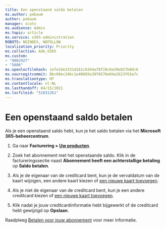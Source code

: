 ```yaml
---
title: Een openstaand saldo betalen
ms.author: pebaum
author: pebaum
manager: scotv
ms.audience: Admin
ms.topic: article
ms.service: o365-administration
ROBOTS: NOINDEX, NOFOLLOW
localization_priority: Priority
ms.collection: Adm_O365
ms.custom:
- "9002927"
- "5606"
ms.openlocfilehash: 1efe2de3331d161c8344a78f28c6e39e027b8dc6
ms.sourcegitcommit: 8bc60ec34bc1e40685e3976576e04a2623f63a7c
ms.translationtype: HT
ms.contentlocale: nl-NL
ms.lasthandoff: 04/15/2021
ms.locfileid: "51831261"
---
```

# <a name="settle-an-outstanding-balance"></a>Een openstaand saldo betalen

Als je een openstaand saldo hebt, kun je het saldo betalen via het **Microsoft 365-beheercentrum**.

1. Ga naar **Facturering > [Uw producten](https://go.microsoft.com/fwlink/p/?linkid=842054)**.

2. Zoek het abonnement met het openstaande saldo. Klik in de factureringssectie naast **Abonnement heeft een achterstallige betaling** op **Saldo betalen**.

3. Als je de eigenaar van de creditcard bent, kun je de vervaldatum van de kaart wijzigen, een andere kaart kiezen of [een nieuwe kaart toevoegen](https://docs.microsoft.com/microsoft-365/commerce/billing-and-payments/manage-payment-methods?view=o365-worldwide).

4. Als je niet de eigenaar van de creditcard bent, kun je een andere creditcard kiezen of [een nieuwe kaart toevoegen](https://docs.microsoft.com/microsoft-365/commerce/billing-and-payments/manage-payment-methods?view=o365-worldwide).

5. Klik nadat je jouw creditcardinformatie hebt bijgewerkt of de creditcard hebt gewijzigd op **Opslaan**.

Raadpleeg [Betalen voor jouw abonnement](https://docs.microsoft.com/microsoft-365/commerce/billing-and-payments/pay-for-your-subscription?view=o365-worldwide) voor meer informatie.
